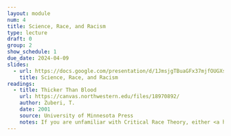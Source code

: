 ```yaml
---
layout: module
num: 4
title: Science, Race, and Racism
type: lecture
draft: 0
group: 2
show_schedule: 1
due_date: 2024-04-09
slides:
  - url: https://docs.google.com/presentation/d/1JmsjgTBuaGFx37mjfOUGXsnSqJccsXV0vZttOzoXS28/edit?usp=sharing
    title: Science, Race, and Racism
readings:
  - title: Thicker Than Blood
    url: https://canvas.northwestern.edu/files/18970892/
    author: Zuberi, T.
    date: 2001
    source: University of Minnesota Press
    notes: If you are unfamiliar with Critical Race Theory, either <a href="https://canvas.northwestern.edu/files/18970890/">check out this overview chapter</a> or <a href="https://www.youtube.com/watch?v=EICp1vGlh_U">watch this video</a> before reading.
---
```


